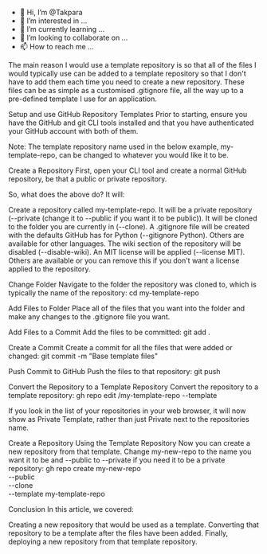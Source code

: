 - 👋 Hi, I’m @Takpara
- 👀 I’m interested in ...
- 🌱 I’m currently learning ...
- 💞️ I’m looking to collaborate on ...
- 📫 How to reach me ...


<!---
Takpara/Takpara is a ✨ special ✨ repository because its `README.md` (this file) appears on your GitHub profile.
You can click the Preview link to take a look at your changes.
--->
The main reason I would use a template repository is so that all of the files I would typically use can be added to a template repository so that I don't have to add them each time you need to create a new repository. These files can be as simple as a customised .gitignore file, all the way up to a pre-defined template I use for an application.

Setup and use GitHub Repository Templates
Prior to starting, ensure you have the GitHub and git CLI tools installed and that you have authenticated your GitHub account with both of them.

Note: The template repository name used in the below example, my-template-repo, can be changed to whatever you would like it to be.

Create a Repository
First, open your CLI tool and create a normal GitHub repository, be that a public or private repository.

So, what does the above do? It will:

Create a repository called my-template-repo.
It will be a private repository (--private (change it to --public if you want it to be public)).
It will be cloned to the folder you are currently in (--clone).
A .gitignore file will be created with the defaults GitHub has for Python (--gitignore Python). Others are available for other languages.
The wiki section of the repository will be disabled (--disable-wiki).
An MIT license will be applied (--license MIT). Others are available or you can remove this if you don't want a license applied to the repository.

Change Folder
Navigate to the folder the repository was cloned to, which is typically the name of the repository: cd my-template-repo

Add Files to Folder
Place all of the files that you want into the folder and make any changes to the .gitignore file you want.

Add Files to a Commit
Add the files to be committed: git add .

Create a Commit
Create a commit for all the files that were added or changed: git commit -m "Base template files"

Push Commit to GitHub
Push the files to that repository: git push

Convert the Repository to a Template Repository
Convert the repository to a template repository: gh repo edit <your-github-username>/my-template-repo --template

If you look in the list of your repositories in your web browser, it will now show as Private Template, rather than just Private next to the repositories name.

Create a Repository Using the Template Repository
Now you can create a new repository from that template. Change my-new-repo to the name you want it to be and --public to --private if you need it to be a private repository:
gh repo create my-new-repo \
            --public \
            --clone \
            --template my-template-repo

Conclusion
In this article, we covered:

Creating a new repository that would be used as a template.
Converting that repository to be a template after the files have been added.
Finally, deploying a new repository from that template repository.


